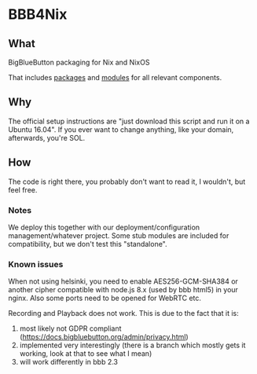 # BBB4Nix

## What
BigBlueButton packaging for Nix and NixOS

That includes [packages](packages/README.md) and [modules](modules/README.md) for all relevant components.

## Why
The official setup instructions are "just download this script and run it on a Ubuntu 16.04".
If you ever want to change anything, like your domain, afterwards, you're SOL.

## How
The code is right there, you probably don't want to read it, I wouldn't, but feel free.


### Notes
We deploy this together with our deployment/configuration management/whatever project.
Some stub modules are included for compatibility, but we don't test this "standalone".

### Known issues
When not using helsinki, you need to enable AES256-GCM-SHA384 or another cipher compatible with node.js 8.x (used by bbb html5) in your nginx.
Also some ports need to be opened for WebRTC etc.

Recording and Playback does not work. This is due to the fact that it is:
1) most likely not GDPR compliant (https://docs.bigbluebutton.org/admin/privacy.html)
2) implemented very interestingly (there is a branch which mostly gets it working, look at that to see what I mean)
3) will work differently in bbb 2.3
